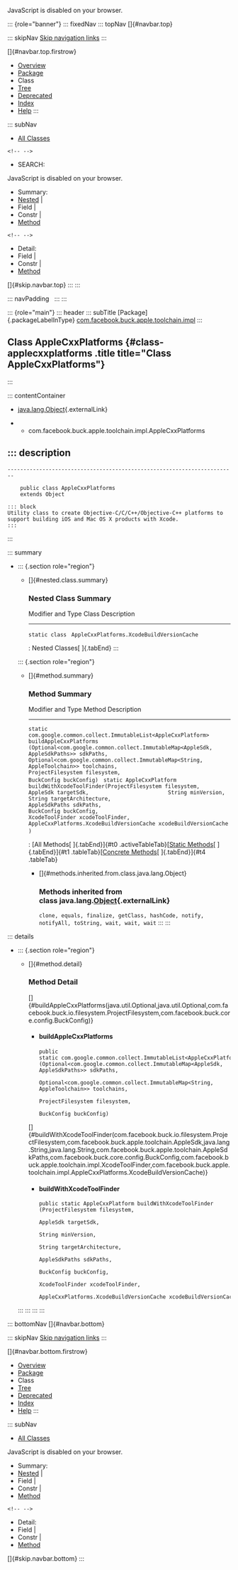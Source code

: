 <div>

JavaScript is disabled on your browser.

</div>

::: {role="banner"}
::: fixedNav
::: topNav
[]{#navbar.top}

::: skipNav
[Skip navigation links](#skip.navbar.top "Skip navigation links")
:::

[]{#navbar.top.firstrow}

-   [Overview](../../../../../../index.html)
-   [Package](package-summary.html)
-   Class
-   [Tree](package-tree.html)
-   [Deprecated](../../../../../../deprecated-list.html)
-   [Index](../../../../../../index-all.html)
-   [Help](../../../../../../help-doc.html)
:::

::: subNav
-   [All Classes](../../../../../../allclasses.html)

```{=html}
<!-- -->
```
-   SEARCH:

<div>

<div>

JavaScript is disabled on your browser.

</div>

</div>

<div>

-   Summary: 
-   [Nested](#nested.class.summary) \| 
-   Field \| 
-   Constr \| 
-   [Method](#method.summary)

```{=html}
<!-- -->
```
-   Detail: 
-   Field \| 
-   Constr \| 
-   [Method](#method.detail)

</div>

[]{#skip.navbar.top}
:::
:::

::: navPadding
 
:::
:::

::: {role="main"}
::: header
::: subTitle
[Package]{.packageLabelInType} [com.facebook.buck.apple.toolchain.impl](package-summary.html)
:::

## Class AppleCxxPlatforms {#class-applecxxplatforms .title title="Class AppleCxxPlatforms"}
:::

::: contentContainer
-   [java.lang.Object](http://docs.oracle.com/javase/7/docs/api/java/lang/Object.html?is-external=true "class or interface in java.lang"){.externalLink}

-   -   com.facebook.buck.apple.toolchain.impl.AppleCxxPlatforms

::: description
-   

    ------------------------------------------------------------------------

        public class AppleCxxPlatforms
        extends Object

    ::: block
    Utility class to create Objective-C/C/C++/Objective-C++ platforms to
    support building iOS and Mac OS X products with Xcode.
    :::
:::

::: summary
-   ::: {.section role="region"}
    -   []{#nested.class.summary}

        ### Nested Class Summary

          Modifier and Type   Class                                        Description
          ------------------- -------------------------------------------- -------------
          `static class `     `AppleCxxPlatforms.XcodeBuildVersionCache`    

          : Nested Classes[ ]{.tabEnd}
    :::

    ::: {.section role="region"}
    -   []{#method.summary}

        ### Method Summary

          Modifier and Type                                                    Method                                                                                                                                                                                                                                                                                                                                                                                                                                                Description
          -------------------------------------------------------------------- ----------------------------------------------------------------------------------------------------------------------------------------------------------------------------------------------------------------------------------------------------------------------------------------------------------------------------------------------------------------------------------------------------------------------------------------------------- -------------
          `static com.google.common.collect.ImmutableList<AppleCxxPlatform>`   `buildAppleCxxPlatforms​(Optional<com.google.common.collect.ImmutableMap<AppleSdk,​AppleSdkPaths>> sdkPaths,                       Optional<com.google.common.collect.ImmutableMap<String,​AppleToolchain>> toolchains,                       ProjectFilesystem filesystem,                       BuckConfig buckConfig)`                                                                                                                                 
          `static AppleCxxPlatform`                                            `buildWithXcodeToolFinder​(ProjectFilesystem filesystem,                         AppleSdk targetSdk,                         String minVersion,                         String targetArchitecture,                         AppleSdkPaths sdkPaths,                         BuckConfig buckConfig,                         XcodeToolFinder xcodeToolFinder,                         AppleCxxPlatforms.XcodeBuildVersionCache xcodeBuildVersionCache)`    

          : [All Methods[ ]{.tabEnd}]{#t0 .activeTableTab}[[Static
          Methods](javascript:show(1);)[ ]{.tabEnd}]{#t1
          .tableTab}[[Concrete
          Methods](javascript:show(8);)[ ]{.tabEnd}]{#t4 .tableTab}

        -   []{#methods.inherited.from.class.java.lang.Object}

            ### Methods inherited from class java.lang.[Object](http://docs.oracle.com/javase/7/docs/api/java/lang/Object.html?is-external=true "class or interface in java.lang"){.externalLink}

            `clone, equals, finalize, getClass, hashCode, notify, notifyAll, toString, wait, wait, wait`
    :::
:::

::: details
-   ::: {.section role="region"}
    -   []{#method.detail}

        ### Method Detail

        []{#buildAppleCxxPlatforms(java.util.Optional,java.util.Optional,com.facebook.buck.io.filesystem.ProjectFilesystem,com.facebook.buck.core.config.BuckConfig)}

        -   #### buildAppleCxxPlatforms

            ``` methodSignature
            public static com.google.common.collect.ImmutableList<AppleCxxPlatform> buildAppleCxxPlatforms​(Optional<com.google.common.collect.ImmutableMap<AppleSdk,​AppleSdkPaths>> sdkPaths,
                                                                                                           Optional<com.google.common.collect.ImmutableMap<String,​AppleToolchain>> toolchains,
                                                                                                           ProjectFilesystem filesystem,
                                                                                                           BuckConfig buckConfig)
            ```

        []{#buildWithXcodeToolFinder(com.facebook.buck.io.filesystem.ProjectFilesystem,com.facebook.buck.apple.toolchain.AppleSdk,java.lang.String,java.lang.String,com.facebook.buck.apple.toolchain.AppleSdkPaths,com.facebook.buck.core.config.BuckConfig,com.facebook.buck.apple.toolchain.impl.XcodeToolFinder,com.facebook.buck.apple.toolchain.impl.AppleCxxPlatforms.XcodeBuildVersionCache)}

        -   #### buildWithXcodeToolFinder

            ``` methodSignature
            public static AppleCxxPlatform buildWithXcodeToolFinder​(ProjectFilesystem filesystem,
                                                                    AppleSdk targetSdk,
                                                                    String minVersion,
                                                                    String targetArchitecture,
                                                                    AppleSdkPaths sdkPaths,
                                                                    BuckConfig buckConfig,
                                                                    XcodeToolFinder xcodeToolFinder,
                                                                    AppleCxxPlatforms.XcodeBuildVersionCache xcodeBuildVersionCache)
            ```
    :::
:::
:::
:::

::: bottomNav
[]{#navbar.bottom}

::: skipNav
[Skip navigation links](#skip.navbar.bottom "Skip navigation links")
:::

[]{#navbar.bottom.firstrow}

-   [Overview](../../../../../../index.html)
-   [Package](package-summary.html)
-   Class
-   [Tree](package-tree.html)
-   [Deprecated](../../../../../../deprecated-list.html)
-   [Index](../../../../../../index-all.html)
-   [Help](../../../../../../help-doc.html)
:::

::: subNav
-   [All Classes](../../../../../../allclasses.html)

<div>

<div>

JavaScript is disabled on your browser.

</div>

</div>

<div>

-   Summary: 
-   [Nested](#nested.class.summary) \| 
-   Field \| 
-   Constr \| 
-   [Method](#method.summary)

```{=html}
<!-- -->
```
-   Detail: 
-   Field \| 
-   Constr \| 
-   [Method](#method.detail)

</div>

[]{#skip.navbar.bottom}
:::
